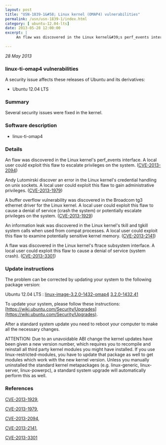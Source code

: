 ```yaml
---
layout: post
title: "USN-1839-1&#58; Linux kernel (OMAP4) vulnerabilities"
permalink: /usn/usn-1839-1/index.html
category: [ ubuntu-12.04-lts]
date: 2013-05-28 12:00:00
excerpt: |
     An flaw was discovered in the Linux kernel&#39;s perf_events interface. A local user could exploit this flaw to escalate privileges on the system. ([CVE-2013-2094](http://people.ubuntu.com/~ubuntu-security/cve/CVE-2013-2094))
    
--- 
```

 
 

*28 May 2013*

### linux-ti-omap4 vulnerabilities

A security issue affects these releases of Ubuntu and its derivatives:

* Ubuntu 12.04 LTS

### Summary

Several security issues were fixed in the kernel. 

### Software description

* linux-ti-omap4 

### Details

 An flaw was discovered in the Linux kernel&#39;s perf_events interface. A local user could exploit this flaw to escalate privileges on the system. ([CVE-2013-2094](http://people.ubuntu.com/~ubuntu-security/cve/CVE-2013-2094))

Andy Lutomirski discover an error in the Linux kernel&#39;s credential handling on unix sockets. A local user could exploit this flaw to gain administrative privileges. ([CVE-2013-1979](http://people.ubuntu.com/~ubuntu-security/cve/CVE-2013-1979))

A buffer overflow vulnerability was discovered in the Broadcom tg3 ethernet driver for the Linux kernel. A local user could exploit this flaw to cause a denial of service (crash the system) or potentially escalate privileges on the system. ([CVE-2013-1929](http://people.ubuntu.com/~ubuntu-security/cve/CVE-2013-1929))

An information leak was discovered in the Linux kernel&#39;s tkill and tgkill system calls when used from compat processes. A local user could exploit this flaw to examine potentially sensitive kernel memory. ([CVE-2013-2141](http://people.ubuntu.com/~ubuntu-security/cve/CVE-2013-2141))

A flaw was discovered in the Linux kernel&#39;s ftrace subsystem interface. A local user could exploit this flaw to cause a denial of service (system crash). ([CVE-2013-3301](http://people.ubuntu.com/~ubuntu-security/cve/CVE-2013-3301)) 

### Update instructions

The problem can be corrected by updating your system to the following package version:

Ubuntu 12.04 LTS
 : [linux-image-3.2.0-1432-omap4](https://launchpad.net/ubuntu/+source/linux-ti-omap4) <span> [3.2.0-1432.41](https://launchpad.net/ubuntu/+source/linux-ti-omap4/3.2.0-1432.41) </span> 

To update your system, please follow these instructions: [https://wiki.ubuntu.com/Security/Upgrades](https://wiki.ubuntu.com/Security/Upgrades).

After a standard system update you need to reboot your computer to make all the necessary changes.

ATTENTION: Due to an unavoidable ABI change the kernel updates have been given a new version number, which requires you to recompile and reinstall all third party kernel modules you might have installed. If you use linux-restricted-modules, you have to update that package as well to get modules which work with the new kernel version. Unless you manually uninstalled the standard kernel metapackages (e.g. linux-generic, linux-server, linux-powerpc), a standard system upgrade will automatically perform this as well. 

### References

 
 [CVE-2013-1929](http://people.ubuntu.com/~ubuntu-security/cve/CVE-2013-1929), 

 [CVE-2013-1979](http://people.ubuntu.com/~ubuntu-security/cve/CVE-2013-1979), 

 [CVE-2013-2094](http://people.ubuntu.com/~ubuntu-security/cve/CVE-2013-2094), 

 [CVE-2013-2141](http://people.ubuntu.com/~ubuntu-security/cve/CVE-2013-2141), 

 [CVE-2013-3301](http://people.ubuntu.com/~ubuntu-security/cve/CVE-2013-3301)
 

